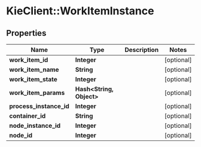 # KieClient::WorkItemInstance

## Properties
Name | Type | Description | Notes
------------ | ------------- | ------------- | -------------
**work_item_id** | **Integer** |  | [optional] 
**work_item_name** | **String** |  | [optional] 
**work_item_state** | **Integer** |  | [optional] 
**work_item_params** | **Hash&lt;String, Object&gt;** |  | [optional] 
**process_instance_id** | **Integer** |  | [optional] 
**container_id** | **String** |  | [optional] 
**node_instance_id** | **Integer** |  | [optional] 
**node_id** | **Integer** |  | [optional] 


